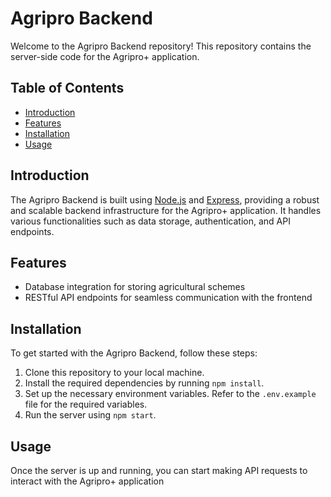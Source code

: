 # Agripro Backend

Welcome to the Agripro Backend repository! This repository contains the server-side code for the Agripro+ application.

## Table of Contents
- [Introduction](#introduction)
- [Features](#features)
- [Installation](#installation)
- [Usage](#usage)

## Introduction
The Agripro Backend is built using [Node.js](https://nodejs.org/) and [Express](https://expressjs.com/), providing a robust and scalable backend infrastructure for the Agripro+ application. It handles various functionalities such as data storage, authentication, and API endpoints.

## Features
- Database integration for storing agricultural schemes
- RESTful API endpoints for seamless communication with the frontend


## Installation
To get started with the Agripro Backend, follow these steps:

1. Clone this repository to your local machine.
2. Install the required dependencies by running `npm install`.
3. Set up the necessary environment variables. Refer to the `.env.example` file for the required variables.
4. Run the server using `npm start`.

## Usage
Once the server is up and running, you can start making API requests to interact with the Agripro+ application
